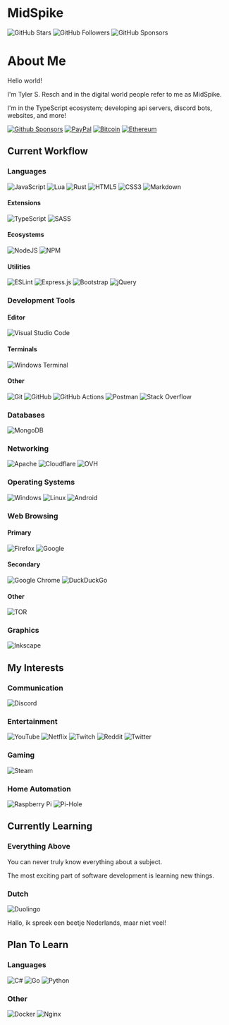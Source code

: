 # MidSpike

![GitHub Stars](https://img.shields.io/github/stars/midspike?style=for-the-badge&logo=github&color=ff5500)
![GitHub Followers](https://img.shields.io/github/followers/midspike?color=ff5500&logo=github&style=for-the-badge)
![GitHub Sponsors](https://img.shields.io/github/sponsors/midspike?color=ff5500&logo=github&style=for-the-badge)

# About Me

Hello world!

I'm Tyler S. Resch and in the digital world people refer to me as MidSpike.

I'm in the TypeScript ecosystem; developing api servers, discord bots, websites, and more!

[![Github Sponsors](https://img.shields.io/badge/sponsor-30363D?style=for-the-badge&logo=GitHub-Sponsors&logoColor=#EA4AAA)](https://github.com/sponsors/MidSpike)
[![PayPal](https://img.shields.io/badge/PayPal-00457C?style=for-the-badge&logo=paypal&logoColor=white)](https://www.paypal.com/paypalme/midspike)
[![Bitcoin](https://img.shields.io/badge/Bitcoin-000?style=for-the-badge&logo=bitcoin&logoColor=white)](mailto:developer@midspike.com?subject=Requesting%20Bitcoin%20Donation%20Address&body=Originated%20from%20GitHub%20readme)
[![Ethereum](https://img.shields.io/badge/Ethereum-3C3C3D?style=for-the-badge&logo=Ethereum&logoColor=white)](mailto:developer@midspike.com?subject=Requesting%20Ethereum%20Donation%20Address&body=Originated%20from%20GitHub%20readme)

## Current Workflow

### Languages

![JavaScript](https://img.shields.io/badge/javascript-%23323330.svg?style=for-the-badge&logo=javascript&logoColor=%23F7DF1E)
![Lua](https://img.shields.io/badge/lua-%232C2D72.svg?style=for-the-badge&logo=lua&logoColor=white)
![Rust](https://img.shields.io/badge/rust-%23000000.svg?style=for-the-badge&logo=rust&logoColor=white)
![HTML5](https://img.shields.io/badge/html5-%23E34F26.svg?style=for-the-badge&logo=html5&logoColor=white)
![CSS3](https://img.shields.io/badge/css3-%231572B6.svg?style=for-the-badge&logo=css3&logoColor=white)
![Markdown](https://img.shields.io/badge/markdown-%23000000.svg?style=for-the-badge&logo=markdown&logoColor=white)

#### Extensions

![TypeScript](https://img.shields.io/badge/typescript-%23007ACC.svg?style=for-the-badge&logo=typescript&logoColor=white)
![SASS](https://img.shields.io/badge/SASS-hotpink.svg?style=for-the-badge&logo=SASS&logoColor=white)

#### Ecosystems

![NodeJS](https://img.shields.io/badge/node.js-6DA55F?style=for-the-badge&logo=node.js&logoColor=white)
![NPM](https://img.shields.io/badge/NPM-%23000000.svg?style=for-the-badge&logo=npm&logoColor=white)

#### Utilities

![ESLint](https://img.shields.io/badge/ESLint-4B3263?style=for-the-badge&logo=eslint&logoColor=white)
![Express.js](https://img.shields.io/badge/express.js-%23404d59.svg?style=for-the-badge&logo=express&logoColor=%2361DAFB)
![Bootstrap](https://img.shields.io/badge/bootstrap-%23563D7C.svg?style=for-the-badge&logo=bootstrap&logoColor=white)
![jQuery](https://img.shields.io/badge/jquery-%230769AD.svg?style=for-the-badge&logo=jquery&logoColor=white)

### Development Tools

#### Editor

![Visual Studio Code](https://img.shields.io/badge/Visual%20Studio%20Code-0078d7.svg?style=for-the-badge&logo=visual-studio-code&logoColor=white)

#### Terminals

![Windows Terminal](https://img.shields.io/badge/Windows%20Terminal-%234D4D4D.svg?style=for-the-badge&logo=windows-terminal&logoColor=white)

#### Other

![Git](https://img.shields.io/badge/git-%23F05033.svg?style=for-the-badge&logo=git&logoColor=white)
![GitHub](https://img.shields.io/badge/github-%23121011.svg?style=for-the-badge&logo=github&logoColor=white)
![GitHub Actions](https://img.shields.io/badge/github%20actions-%232671E5.svg?style=for-the-badge&logo=githubactions&logoColor=white)
![Postman](https://img.shields.io/badge/Postman-FF6C37?style=for-the-badge&logo=postman&logoColor=white)
![Stack Overflow](https://img.shields.io/badge/-Stackoverflow-FE7A16?style=for-the-badge&logo=stack-overflow&logoColor=white)

### Databases

![MongoDB](https://img.shields.io/badge/MongoDB-%234ea94b.svg?style=for-the-badge&logo=mongodb&logoColor=white)

### Networking

![Apache](https://img.shields.io/badge/apache-%23D42029.svg?style=for-the-badge&logo=apache&logoColor=white)
![Cloudflare](https://img.shields.io/badge/Cloudflare-F38020?style=for-the-badge&logo=Cloudflare&logoColor=white)
![OVH](https://img.shields.io/badge/ovh-%23123F6D.svg?style=for-the-badge&logo=ovh&logoColor=#123F6D)

### Operating Systems

![Windows](https://img.shields.io/badge/Windows-0078D6?style=for-the-badge&logo=windows&logoColor=white)
![Linux](https://img.shields.io/badge/Linux-FCC624?style=for-the-badge&logo=linux&logoColor=black)
![Android](https://img.shields.io/badge/Android-3DDC84?style=for-the-badge&logo=android&logoColor=white)

### Web Browsing

#### Primary

![Firefox](https://img.shields.io/badge/Firefox-FF7139?style=for-the-badge&logo=Firefox-Browser&logoColor=white)
![Google](https://img.shields.io/badge/google-4285F4?style=for-the-badge&logo=google&logoColor=white)

#### Secondary

![Google Chrome](https://img.shields.io/badge/Google%20Chrome-4285F4?style=for-the-badge&logo=GoogleChrome&logoColor=white)
![DuckDuckGo](https://img.shields.io/badge/DuckDuckGo-DE5833?style=for-the-badge&logo=DuckDuckGo&logoColor=white)

#### Other

![TOR](https://img.shields.io/badge/tor-%237E4798.svg?style=for-the-badge&logo=tor-project&logoColor=white)

### Graphics

![Inkscape](https://img.shields.io/badge/Inkscape-e0e0e0?style=for-the-badge&logo=inkscape&logoColor=080A13)

## My Interests

### Communication

![Discord](https://img.shields.io/badge/Discord-%237289DA.svg?style=for-the-badge&logo=discord&logoColor=white)

### Entertainment

![YouTube](https://img.shields.io/badge/YouTube-%23FF0000.svg?style=for-the-badge&logo=YouTube&logoColor=white)
![Netflix](https://img.shields.io/badge/Netflix-E50914?style=for-the-badge&logo=netflix&logoColor=white)
![Twitch](https://img.shields.io/badge/Twitch-9347FF?style=for-the-badge&logo=twitch&logoColor=white)
![Reddit](https://img.shields.io/badge/Reddit-FF4500?style=for-the-badge&logo=reddit&logoColor=white)
![Twitter](https://img.shields.io/badge/Twitter-%231DA1F2.svg?style=for-the-badge&logo=Twitter&logoColor=white)

### Gaming

![Steam](https://img.shields.io/badge/steam-%23000000.svg?style=for-the-badge&logo=steam&logoColor=white)

### Home Automation

![Raspberry Pi](https://img.shields.io/badge/-RaspberryPi-C51A4A?style=for-the-badge&logo=Raspberry-Pi)
![Pi-Hole](https://img.shields.io/badge/pihole-%2396060C.svg?style=for-the-badge&logo=pi-hole&logoColor=white)

## Currently Learning

### Everything Above

You can never truly know everything about a subject.

The most exciting part of software development is learning new things.

### Dutch

![Duolingo](https://img.shields.io/badge/Duolingo-%234DC730.svg?style=for-the-badge&logo=Duolingo&logoColor=white)

Hallo, ik spreek een beetje Nederlands, maar niet veel!

## Plan To Learn

### Languages

![C#](https://img.shields.io/badge/c%23-%23239120.svg?style=for-the-badge&logo=c-sharp&logoColor=white)
![Go](https://img.shields.io/badge/go-%2300ADD8.svg?style=for-the-badge&logo=go&logoColor=white)
![Python](https://img.shields.io/badge/python-3670A0?style=for-the-badge&logo=python&logoColor=ffdd54)

### Other

![Docker](https://img.shields.io/badge/docker-%230db7ed.svg?style=for-the-badge&logo=docker&logoColor=white)
![Nginx](https://img.shields.io/badge/nginx-%23009639.svg?style=for-the-badge&logo=nginx&logoColor=white)
